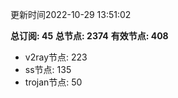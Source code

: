 更新时间2022-10-29 13:51:02

**总订阅: 45**
**总节点: 2374**
**有效节点: 408**
- v2ray节点: 223
- ss节点: 135
- trojan节点: 50
